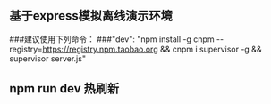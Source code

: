 ## 基于express模拟离线演示环境

###建议使用下列命令：
###"dev": "npm install -g cnpm --registry=https://registry.npm.taobao.org && cnpm i supervisor -g && supervisor server.js"

## npm run dev 热刷新